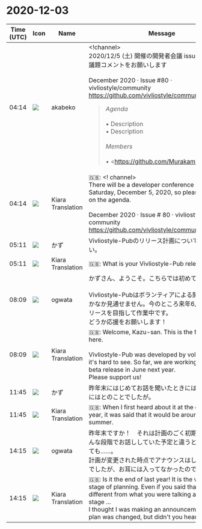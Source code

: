 # 2020-12-03

|Time (UTC)|Icon|Name|Message|
|---|---|---|---|
|04:14|![](https://avatars.slack-edge.com/2019-05-15/624511073651_25909952cd7a069ceed2_72.png)|akabeko|<!channel><br>2020/12/5 (土) 開催の開発者会議 issue があるので議題コメントをお願いします<br><br>December 2020 · Issue #80 · vivliostyle/community<br><https://github.com/vivliostyle/community/issues/80><br><blockquote>*Agenda*<br><br>• Description<br>• Description<br><br>*Members*<br><br>• <https://github.com/MurakamiShinyu|@MurakamiShinyu><br>• <https://github.com/ogwata|@ogwata><br>• <https://github.com/spring-raining|@spring-raining><br>• <https://github.com/yamasy1549|@yamasy1549><br>• <https://github.com/takanakahiko|@takanakahiko><br>• <https://github.com/akabekobeko|@akabekobeko> (Scribe)</blockquote>|
|04:14|![](https://avatars.slack-edge.com/2019-08-21/732685848020_f3f20736795184660348_72.png)|Kiara Translation|🇬🇧: &lt;! channel&gt;<br>There will be a developer conference issue held on Saturday, December 5, 2020, so please comment on the agenda.<br><br>December 2020 · Issue # 80 · vivliostyle / community<br><https://github.com/vivliostyle/community/issues/80>|
|05:11|![](https://secure.gravatar.com/avatar/8138e6c5617d65e8056b6afc3a54da0c.jpg?s=72&d=https%3A%2F%2Fa.slack-edge.com%2Fdf10d%2Fimg%2Favatars%2Fava_0008-72.png)|かず|Vivliostyle-Pubのリリース計画について教えてください。|
|05:11|![](https://avatars.slack-edge.com/2019-08-21/732685848020_f3f20736795184660348_72.png)|Kiara Translation|🇬🇧: What is your Vivliostyle-Pub release plan?|
|08:09|![](https://avatars.slack-edge.com/2019-11-22/845042642576_070441337abaca9fb7b3_72.png)|ogwata|かずさん、ようこそ。こちらでは初めてですね。<br><br>Vivliostyle-Pubはボランティアによる開発なので、なかなか見通せません。今のところ来年6月のベータリリースを目指して作業中です。<br>どうか応援をお願いします！|
|08:09|![](https://avatars.slack-edge.com/2019-08-21/732685848020_f3f20736795184660348_72.png)|Kiara Translation|🇬🇧: Welcome, Kazu-san. This is the first time here.<br><br>Vivliostyle-Pub was developed by volunteers, so it's hard to see. So far, we are working towards a beta release in June next year.<br>Please support us!|
|11:45|![](https://secure.gravatar.com/avatar/8138e6c5617d65e8056b6afc3a54da0c.jpg?s=72&d=https%3A%2F%2Fa.slack-edge.com%2Fdf10d%2Fimg%2Favatars%2Fava_0008-72.png)|かず|昨年末にはじめてお話を聞いたときには、今年の夏頃にはとのことでしたが。|
|11:45|![](https://avatars.slack-edge.com/2019-08-21/732685848020_f3f20736795184660348_72.png)|Kiara Translation|🇬🇧: When I first heard about it at the end of last year, it was said that it would be around this summer.|
|14:15|![](https://avatars.slack-edge.com/2019-11-22/845042642576_070441337abaca9fb7b3_72.png)|ogwata|昨年末ですか！　それは計画のごく初期段階です。そんな段階でお話ししていた予定と違うとおっしゃられても……。<br>計画が変更された時点でアナウンスはしていたつもりでしたが、お耳には入ってなかったのでしょうか？|
|14:15|![](https://avatars.slack-edge.com/2019-08-21/732685848020_f3f20736795184660348_72.png)|Kiara Translation|🇬🇧: Is it the end of last year! It is the very early stage of planning. Even if you said that it was different from what you were talking about at that stage ...<br>I thought I was making an announcement when the plan was changed, but didn't you hear it?|
